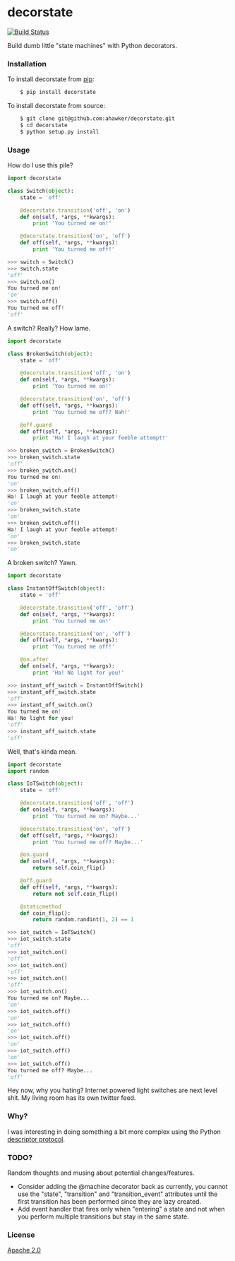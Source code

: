 # decorstate

[![Build Status](https://travis-ci.org/ahawker/decorstate.svg)](https://travis-ci.org/ahawker/decorstate)

Build dumb little "state machines" with Python decorators.

### Installation

To install decorstate from [pip](https://pypi.python.org/pypi/pip):
```bash
    $ pip install decorstate
```

To install decorstate from source:
```bash
    $ git clone git@github.com:ahawker/decorstate.git
    $ cd decorstate
    $ python setup.py install
```

### Usage

How do I use this pile?

```python
import decorstate

class Switch(object):
    state = 'off'

    @decorstate.transition('off', 'on')
    def on(self, *args, **kwargs):
        print 'You turned me on!'

    @decorstate.transition('on', 'off')
    def off(self, *args, **kwargs):
        print 'You turned me off!'

>>> switch = Switch()
>>> switch.state
'off'
>>> switch.on()
You turned me on!
'on'
>>> switch.off()
You turned me off!
'off'
```

A switch? Really? How lame.


```python
import decorstate

class BrokenSwitch(object):
    state = 'off'

    @decorstate.transition('off', 'on')
    def on(self, *args, **kwargs):
        print 'You turned me on!'

    @decorstate.transition('on', 'off')
    def off(self, *args, **kwargs):
        print 'You turned me off? Nah!'

    @off.guard
    def off(self, *args, **kwargs):
        print 'Ha! I laugh at your feeble attempt!'

>>> broken_switch = BrokenSwitch()
>>> broken_switch.state
'off'
>>> broken_switch.on()
You turned me on!
'on'
>>> broken_switch.off()
Ha! I laugh at your feeble attempt!
'on'
>>> broken_switch.state
'on'
>>> broken_switch.off()
Ha! I laugh at your feeble attempt!
'on'
>>> broken_switch.state
'on'
```

A broken switch? Yawn.


```python
import decorstate

class InstantOffSwitch(object):
    state = 'off'

    @decorstate.transition('off', 'off')
    def on(self, *args, **kwargs):
        print 'You turned me on!'

    @decorstate.transition('on', 'off')
    def off(self, *args, **kwargs):
        print 'You turned me off!'

    @on.after
    def on(self, *args, **kwargs):
        print 'Ha! No light for you!'

>>> instant_off_switch = InstantOffSwitch()
>>> instant_off_switch.state
'off'
>>> instant_off_switch.on()
You turned me on!
Ha! No light for you!
'off'
>>> instant_off_switch.state
'off'
```

Well, that's kinda mean.


```python
import decorstate
import random

class IoTSwitch(object):
    state = 'off'

    @decorstate.transition('off', 'off')
    def on(self, *args, **kwargs):
        print 'You turned me on? Maybe...'

    @decorstate.transition('on', 'off')
    def off(self, *args, **kwargs):
        print 'You turned me off? Maybe...'

    @on.guard
    def on(self, *args, **kwargs):
        return self.coin_flip()

    @off.guard
    def off(self, *args, **kwargs):
        return not self.coin_flip()

    @staticmethod
    def coin_flip():
        return random.randint(1, 2) == 1

>>> iot_switch = IoTSwitch()
>>> iot_switch.state
'off'
>>> iot_switch.on()
'off'
>>> iot_switch.on()
'off'
>>> iot_switch.on()
'off'
>>> iot_switch.on()
You turned me on? Maybe...
'on'
>>> iot_switch.off()
'on'
>>> iot_switch.off()
'on'
>>> iot_switch.off()
'on'
>>> iot_switch.off()
'on'
>>> iot_switch.off()
You turned me off? Maybe...
'off'
```

Hey now, why you hating? Internet powered light switches are next level shit. My living room has its own twitter feed.


### Why?

I was interesting in doing something a bit more complex using the Python [descriptor protocol](https://docs.python.org/2/howto/descriptor.html).

### TODO?

Random thoughts and musing about potential changes/features.

*  Consider adding the @machine decorator back as currently, you cannot use the "state", "transition" and "transition_event" attributes until the first transition has been performed since they are lazy created.
*  Add event handler that fires only when "entering" a state and not when you perform multiple transitions but stay in the same state.

### License

[Apache 2.0](LICENSE)
